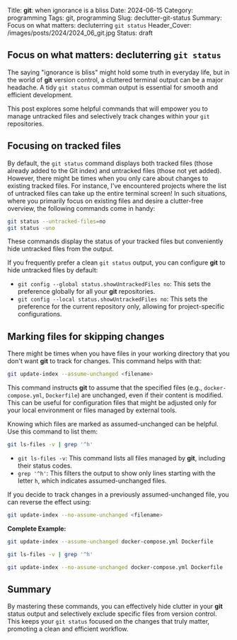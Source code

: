 Title: **git**: when ignorance is a bliss
Date: 2024-06-15
Category: programming
Tags: git, programming
Slug: declutter-git-status
Summary: Focus on what matters: decluterring `git status`
Header_Cover: /images/posts/2024/2024_06_git.jpg
Status: draft

## Focus on what matters: decluterring `git status`

The saying "ignorance is bliss" might hold some truth in everyday life, but in the world of **git** version control, a cluttered terminal output can be a major headache.
A tidy `git status` comman output is essential for smooth and efficient development.

This post explores some helpful commands that will empower you to manage untracked files and selectively track changes within your `git` repositories.

## Focusing on tracked files

By default, the `git status` command displays both tracked files (those already added to the Git index) and untracked files (those not yet added).
However, there might be times when you only care about changes to existing tracked files.
For instance, I've encountered projects where the list of untracked files can take up the entire terminal screen!
In such situations, where you primarily focus on existing files and desire a clutter-free overview, the following commands come in handy:

```bash
git status --untracked-files=no
git status -uno
```

These commands display the status of your tracked files but conveniently hide untracked files from the output.

If you frequently prefer a clean `git status` output, you can configure **git** to hide untracked files by default:

- `git config --global status.showUntrackedFiles no`: This sets the preference globally for all your **git** repositories.
- `git config --local status.showUntrackedFiles no`: This sets the preference for the current repository only, allowing for project-specific configurations.

## Marking files for skipping changes

There might be times when you have files in your working directory that you don't want **git** to track for changes. This command helps with that:

```bash
git update-index --assume-unchanged <filename>
```

This command instructs **git** to assume that the specified files (e.g., `docker-compose.yml`, `Dockerfile`) are unchanged, even if their content is modified.
This can be useful for configuration files that might be adjusted only for your local environment or files managed by external tools.

Knowing which files are marked as assumed-unchanged can be helpful. Use this command to list them:

```bash
git ls-files -v | grep '^h'
```

- `git ls-files -v`: This command lists all files managed by **git**, including their status codes.
- `grep '^h'`: This filters the output to show only lines starting with the letter `h`, which indicates assumed-unchanged files.

If you decide to track changes in a previously assumed-unchanged file, you can reverse the effect using:

```bash
git update-index --no-assume-unchanged <filename>
```

**Complete Example:**

```bash
git update-index --assume-unchanged docker-compose.yml Dockerfile

git ls-files -v | grep '^h'

git update-index --no-assume-unchanged docker-compose.yml Dockerfile
```

## Summary

By mastering these commands, you can effectively hide clutter in your **git** status output and selectively exclude specific files from version control.
This keeps your `git status` focused on the changes that truly matter, promoting a clean and efficient workflow.
